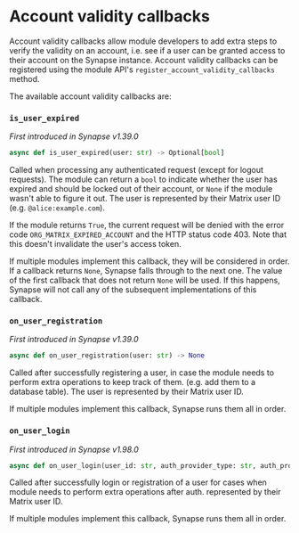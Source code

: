 # Account validity callbacks

Account validity callbacks allow module developers to add extra steps to verify the
validity on an account, i.e. see if a user can be granted access to their account on the
Synapse instance. Account validity callbacks can be registered using the module API's
`register_account_validity_callbacks` method.

The available account validity callbacks are:

### `is_user_expired`

_First introduced in Synapse v1.39.0_

```python
async def is_user_expired(user: str) -> Optional[bool]
```

Called when processing any authenticated request (except for logout requests). The module
can return a `bool` to indicate whether the user has expired and should be locked out of
their account, or `None` if the module wasn't able to figure it out. The user is
represented by their Matrix user ID (e.g. `@alice:example.com`).

If the module returns `True`, the current request will be denied with the error code
`ORG_MATRIX_EXPIRED_ACCOUNT` and the HTTP status code 403. Note that this doesn't
invalidate the user's access token.

If multiple modules implement this callback, they will be considered in order. If a
callback returns `None`, Synapse falls through to the next one. The value of the first
callback that does not return `None` will be used. If this happens, Synapse will not call
any of the subsequent implementations of this callback.

### `on_user_registration`

_First introduced in Synapse v1.39.0_

```python
async def on_user_registration(user: str) -> None
```

Called after successfully registering a user, in case the module needs to perform extra
operations to keep track of them. (e.g. add them to a database table). The user is
represented by their Matrix user ID.

If multiple modules implement this callback, Synapse runs them all in order.

### `on_user_login`

_First introduced in Synapse v1.98.0_

```python
async def on_user_login(user_id: str, auth_provider_type: str, auth_provider_id: str) -> None
```

Called after successfully login or registration of a user for cases when module needs to perform extra operations after auth.
represented by their Matrix user ID.

If multiple modules implement this callback, Synapse runs them all in order.
